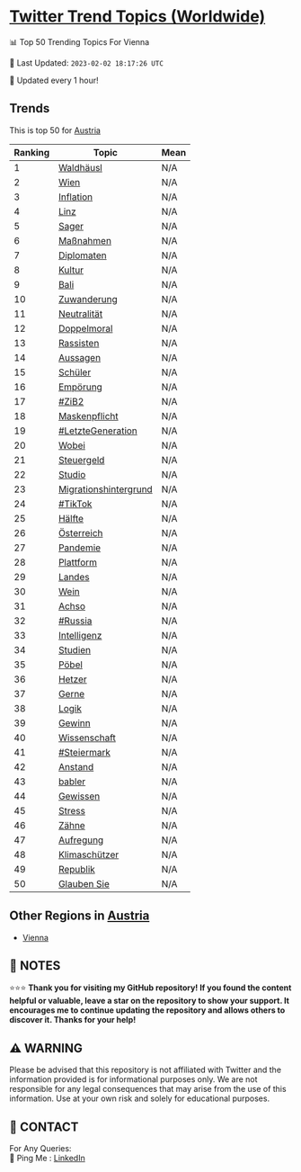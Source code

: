 [Twitter Trend Topics (Worldwide)](https://github.com/ErcinDedeoglu/Twitter-Trend-Topics)
==========


📊 Top 50 Trending Topics For Vienna

📆 Last Updated: `2023-02-02 18:17:26 UTC`

🔧 Updated every 1 hour!


## Trends

This is top 50 for [Austria](</Austria>)

| Ranking | Topic | Mean |
| ------- | ------------ | ------------ |
| 1 | [Waldhäusl](http://twitter.com/search?q=Waldh%c3%a4usl) | N/A |
| 2 | [Wien](http://twitter.com/search?q=Wien) | N/A |
| 3 | [Inflation](http://twitter.com/search?q=Inflation) | N/A |
| 4 | [Linz](http://twitter.com/search?q=Linz) | N/A |
| 5 | [Sager](http://twitter.com/search?q=Sager) | N/A |
| 6 | [Maßnahmen](http://twitter.com/search?q=Ma%c3%9fnahmen) | N/A |
| 7 | [Diplomaten](http://twitter.com/search?q=Diplomaten) | N/A |
| 8 | [Kultur](http://twitter.com/search?q=Kultur) | N/A |
| 9 | [Bali](http://twitter.com/search?q=Bali) | N/A |
| 10 | [Zuwanderung](http://twitter.com/search?q=Zuwanderung) | N/A |
| 11 | [Neutralität](http://twitter.com/search?q=Neutralit%c3%a4t) | N/A |
| 12 | [Doppelmoral](http://twitter.com/search?q=Doppelmoral) | N/A |
| 13 | [Rassisten](http://twitter.com/search?q=Rassisten) | N/A |
| 14 | [Aussagen](http://twitter.com/search?q=Aussagen) | N/A |
| 15 | [Schüler](http://twitter.com/search?q=Sch%c3%bcler) | N/A |
| 16 | [Empörung](http://twitter.com/search?q=Emp%c3%b6rung) | N/A |
| 17 | [#ZiB2](http://twitter.com/search?q=%23ZiB2) | N/A |
| 18 | [Maskenpflicht](http://twitter.com/search?q=Maskenpflicht) | N/A |
| 19 | [#LetzteGeneration](http://twitter.com/search?q=%23LetzteGeneration) | N/A |
| 20 | [Wobei](http://twitter.com/search?q=Wobei) | N/A |
| 21 | [Steuergeld](http://twitter.com/search?q=Steuergeld) | N/A |
| 22 | [Studio](http://twitter.com/search?q=Studio) | N/A |
| 23 | [Migrationshintergrund](http://twitter.com/search?q=Migrationshintergrund) | N/A |
| 24 | [#TikTok](http://twitter.com/search?q=%23TikTok) | N/A |
| 25 | [Hälfte](http://twitter.com/search?q=H%c3%a4lfte) | N/A |
| 26 | [Österreich](http://twitter.com/search?q=%c3%96sterreich) | N/A |
| 27 | [Pandemie](http://twitter.com/search?q=Pandemie) | N/A |
| 28 | [Plattform](http://twitter.com/search?q=Plattform) | N/A |
| 29 | [Landes](http://twitter.com/search?q=Landes) | N/A |
| 30 | [Wein](http://twitter.com/search?q=Wein) | N/A |
| 31 | [Achso](http://twitter.com/search?q=Achso) | N/A |
| 32 | [#Russia](http://twitter.com/search?q=%23Russia) | N/A |
| 33 | [Intelligenz](http://twitter.com/search?q=Intelligenz) | N/A |
| 34 | [Studien](http://twitter.com/search?q=Studien) | N/A |
| 35 | [Pöbel](http://twitter.com/search?q=P%c3%b6bel) | N/A |
| 36 | [Hetzer](http://twitter.com/search?q=Hetzer) | N/A |
| 37 | [Gerne](http://twitter.com/search?q=Gerne) | N/A |
| 38 | [Logik](http://twitter.com/search?q=Logik) | N/A |
| 39 | [Gewinn](http://twitter.com/search?q=Gewinn) | N/A |
| 40 | [Wissenschaft](http://twitter.com/search?q=Wissenschaft) | N/A |
| 41 | [#Steiermark](http://twitter.com/search?q=%23Steiermark) | N/A |
| 42 | [Anstand](http://twitter.com/search?q=Anstand) | N/A |
| 43 | [babler](http://twitter.com/search?q=babler) | N/A |
| 44 | [Gewissen](http://twitter.com/search?q=Gewissen) | N/A |
| 45 | [Stress](http://twitter.com/search?q=Stress) | N/A |
| 46 | [Zähne](http://twitter.com/search?q=Z%c3%a4hne) | N/A |
| 47 | [Aufregung](http://twitter.com/search?q=Aufregung) | N/A |
| 48 | [Klimaschützer](http://twitter.com/search?q=Klimasch%c3%bctzer) | N/A |
| 49 | [Republik](http://twitter.com/search?q=Republik) | N/A |
| 50 | [Glauben Sie](http://twitter.com/search?q=Glauben+Sie) | N/A |



## Other Regions in [Austria](</Austria>)

* [Vienna](</Austria/Vienna.md>)



## 📝 NOTES

⭐⭐⭐ **Thank you for visiting my GitHub repository! If you found the content helpful or valuable, leave a star on the repository to show your support. It encourages me to continue updating the repository and allows others to discover it. Thanks for your help!**


## ⚠️ WARNING

Please be advised that this repository is not affiliated with Twitter and the information provided is for informational purposes only. We are not responsible for any legal consequences that may arise from the use of this information. Use at your own risk and solely for educational purposes.


## 📨 CONTACT

 For Any Queries:  
            🏓 Ping Me : [LinkedIn](https://www.linkedin.com/in/ercindedeoglu/)
